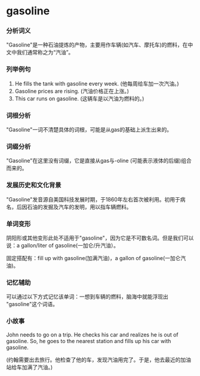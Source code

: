 # gasoline

### 分析词义

  

"Gasoline"是一种石油提炼的产物，主要用作车辆(如汽车、摩托车)的燃料，在中文中我们通常称之为“汽油”。

  

### 列举例句

  

1.  He fills the tank with gasoline every week. (他每周给车加一次汽油。)
2.  Gasoline prices are rising. (汽油价格正在上涨。)
3.  This car runs on gasoline. (这辆车是以汽油为燃料的。)

  

### 词根分析

  

"Gasoline"一词不清楚具体的词根，可能是从gas的基础上派生出来的。

  

### 词缀分析

  

"Gasoline"在这里没有词缀，它是直接从gas与-oline (可能表示液体的后缀)组合而来的。

  

### 发展历史和文化背景

  

"Gasoline"发音源自美国科技发展时期，于1860年左右首次被利用。初用于病名，后因石油的发掘及汽车的发明，用以指车辆燃料。

  

### 单词变形

  

阴阳形或其他变形此处不适用于"gasoline"，因为它是不可数名词。但是我们可以说：a gallon/liter of gasoline(一加仑/升汽油）。

  

固定搭配有：fill up with gasoline(加满汽油)，a gallon of gasoline(一加仑汽油)。

  

### 记忆辅助

  

可以通过以下方式记忆该单词：一想到车辆的燃料，脑海中就能浮现出 "gasoline"这个词语。

  

### 小故事

  

John needs to go on a trip. He checks his car and realizes he is out of gasoline. So, he goes to the nearest station and fills up his car with gasoline.

  

(约翰需要出去旅行。他检查了他的车，发现汽油用完了。于是，他去最近的加油站给车加满了汽油。)
